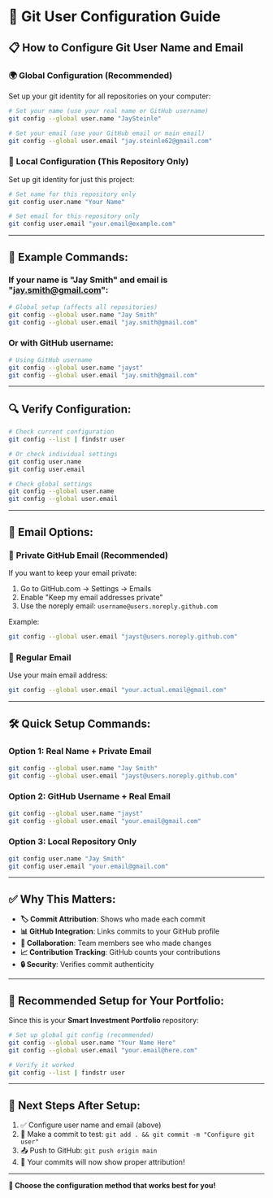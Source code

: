 # 🔧 **Git User Configuration Guide**

## 📋 **How to Configure Git User Name and Email**

### 🌍 **Global Configuration (Recommended)**
Set up your git identity for all repositories on your computer:

```bash
# Set your name (use your real name or GitHub username)
git config --global user.name "JaySteinle"

# Set your email (use your GitHub email or main email)
git config --global user.email "jay.steinle62@gmail.com"
```

### 📁 **Local Configuration (This Repository Only)**
Set up git identity for just this project:

```bash
# Set name for this repository only
git config user.name "Your Name"

# Set email for this repository only  
git config user.email "your.email@example.com"
```

---

## 🎯 **Example Commands:**

### If your name is "Jay Smith" and email is "jay.smith@gmail.com":

```bash
# Global setup (affects all repositories)
git config --global user.name "Jay Smith"
git config --global user.email "jay.smith@gmail.com"
```

### Or with GitHub username:
```bash
# Using GitHub username
git config --global user.name "jayst"
git config --global user.email "jay.smith@gmail.com"
```

---

## 🔍 **Verify Configuration:**

```bash
# Check current configuration
git config --list | findstr user

# Or check individual settings
git config user.name
git config user.email

# Check global settings
git config --global user.name
git config --global user.email
```

---

## 📧 **Email Options:**

### 🔐 **Private GitHub Email (Recommended)**
If you want to keep your email private:
1. Go to GitHub.com → Settings → Emails
2. Enable "Keep my email addresses private"
3. Use the noreply email: `username@users.noreply.github.com`

Example:
```bash
git config --global user.email "jayst@users.noreply.github.com"
```

### 📧 **Regular Email**
Use your main email address:
```bash
git config --global user.email "your.actual.email@gmail.com"
```

---

## 🛠️ **Quick Setup Commands:**

### Option 1: Real Name + Private Email
```bash
git config --global user.name "Jay Smith"
git config --global user.email "jayst@users.noreply.github.com"
```

### Option 2: GitHub Username + Real Email
```bash
git config --global user.name "jayst"  
git config --global user.email "your.email@gmail.com"
```

### Option 3: Local Repository Only
```bash
git config user.name "Jay Smith"
git config user.email "your.email@gmail.com"
```

---

## ✅ **Why This Matters:**

- **🏷️ Commit Attribution**: Shows who made each commit
- **📊 GitHub Integration**: Links commits to your GitHub profile
- **👥 Collaboration**: Team members see who made changes
- **📈 Contribution Tracking**: GitHub counts your contributions
- **🔒 Security**: Verifies commit authenticity

---

## 🚀 **Recommended Setup for Your Portfolio:**

Since this is your **Smart Investment Portfolio** repository:

```bash
# Set up global git config (recommended)
git config --global user.name "Your Name Here"
git config --global user.email "your.email@here.com"

# Verify it worked
git config --list | findstr user
```

---

## 🎯 **Next Steps After Setup:**

1. ✅ Configure user name and email (above)
2. 🔄 Make a commit to test: `git add . && git commit -m "Configure git user"`
3. 📤 Push to GitHub: `git push origin main`
4. 🎉 Your commits will now show proper attribution!

---

**🔧 Choose the configuration method that works best for you!**